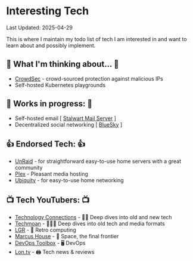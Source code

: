 # Interesting Tech

Last Updated: 2025-04-29

This is where I maintain my todo list of tech I am interested in and want to learn about and possibly implement.

## 🤔 What I'm thinking about... 🤔
* [CrowdSec](https://github.com/crowdsecurity/crowdsec) - crowd-sourced protection against malicious IPs
* Self-hosted Kubernetes playgrounds

## 🚧 Works in progress: 🚧
* Self-hosted email [ [Stalwart Mail Server](/blog/tags/stalwart) ]
* Decentralized social networking [ [BlueSky](/blog/tags/bluesky) ]

## 👍 Endorsed Tech: 👍
* [UnRaid](https://unraid.net) - for straightforward easy-to-use home servers with a great community
* [Plex](https://www.plex.tv) - Pleasant media hosting
* [Ubiquity](https://www.ui.com/) - for easy-to-use home networking

## 📺 Tech YouTubers: 📺
* [Technology Connections](https://www.youtube.com/c/TechnologyConnections) - 📸🚦 Deep dives into old and new tech
* [Techmoan](https://www.youtube.com/@Techmoan) - 📼📀💽 Deep dives into old tech and media formats
* [LGR](https://www.youtube.com/c/LGR) - 👾 Retro computing
* [Marcus House](https://www.youtube.com/c/MarcusHouse) - 🚀 Space, the final frontier
* [DevOps Toolbox](https://www.youtube.com/@devopstoolbox) - 🖥️ DevOps
* [Lon.tv](https://www.youtube.com/@LonSeidman) - 🖨️ Tech news & reviews
